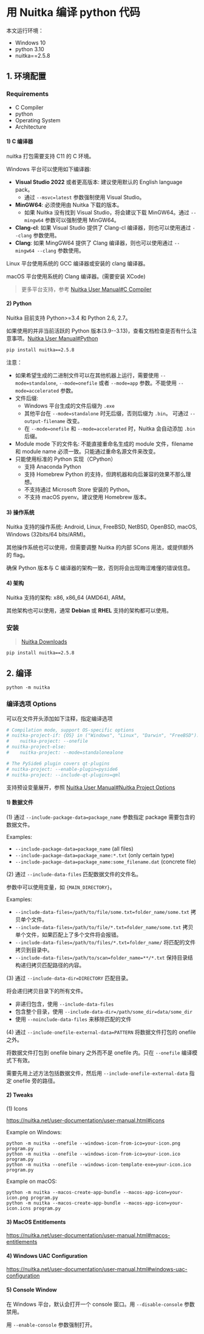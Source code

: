 # 用 Nuitka 编译 python 代码

本文运行环境：

+ Windows 10
+ python 3.10
+ nuitka==2.5.8

## 1. 环境配置

### Requirements

+ C Compiler
+ python
+ Operating System
+ Architecture

#### 1) C 编译器

nuitka 打包需要支持 C11 的 C 环境。

Windows 平台可以使用如下编译器:

+ **Visual Studio 2022** 或者更高版本: 建议使用默认的 English language pack。
  + 通过 `--msvc=latest` 参数强制使用 Visual Studio。
+ **MinGW64**: 必须使用由 Nuitka 下载的版本。
  + 如果 Nuitka 没有找到 Visual Studio，将会建议下载 MinGW64。通过 `--mingw64` 参数可以强制使用 MinGW64。
+ **Clang-cl**: 如果 Visual Studio 提供了 Clang-cl 编译器，则也可以使用通过 `--clang` 参数使用。
+ **Clang**: 如果 MingGW64 提供了 Clang 编译器，则也可以使用通过 `--mingw64 --clang` 参数使用。

Linux 平台使用系统的 GCC 编译器或安装的 clang 编译器。

macOS 平台使用系统的 Clang 编译器。(需要安装 XCode)

> 更多平台支持，参考 [Nuitka User Manual#C Compiler](https://nuitka.net/user-documentation/user-manual.html#c-compiler)

#### 2) Python

Nuitka 目前支持 Python>=3.4 和 Python 2.6, 2.7。

如果使用的并非当前活跃的 Python 版本(3.9--3.13)，查看文档检查是否有什么注意事项。[Nuitka User Manual#Python](https://nuitka.net/user-documentation/user-manual.html#python)

```bash
pip install nuitka==2.5.8
```

注意：

+ 如果希望生成的二进制文件可以在其他机器上运行，需要使用 `--mode=standalone`, `--mode=onefile` 或者 `--mode=app` 参数。不能使用 `--mode=accelerated` 参数。
+ 文件后缀:
  + Windows 平台生成的文件后缀为 `.exe`
  + 其他平台在 `--mode=standalone` 时无后缀，否则后缀为 `.bin`。 可通过 `--output-filename` 改变。
  + 在 `--mode=onefile` 和 `--mode=accelerated` 时，Nuitka 会自动添加 `.bin` 后缀。
+ Module mode 下的文件名: 不能直接重命名生成的 module 文件，filename 和 module name 必须一致。只能通过重命名源文件来改变。
+ 只能使用标准的 Python 实现（CPython）
  + 支持 Anaconda Python
  + 支持 Homebrew Python 的支持，但跨机器和向后兼容的效果不那么理想。
  + 不支持通过 Microsoft Store 安装的 Python。
  + 不支持 macOS pyenv。建议使用 Homebrew 版本。

#### 3) 操作系统

Nuitka 支持的操作系统: Android, Linux, FreeBSD, NetBSD, OpenBSD, macOS, Windows (32bits/64 bits/ARM)。

其他操作系统也可以使用，但需要调整 Nuitka 的内部 SCons 用法，或提供额外的 flag。

确保 Python 版本与 C 编译器的架构一致，否则将会出现晦涩难懂的错误信息。

#### 4) 架构

Nuitka 支持的架构: x86, x86_64 (AMD64), ARM。

其他架构也可以使用，通常 **Debian** 或 **RHEL** 支持的架构都可以使用。

### 安装

> [Nuitka Downloads](https://nuitka.net/doc/download.html)

```bash
pip install nuitka==2.5.8
```

## 2. 编译

```shell
python -m nuitka
```

### 编译选项 Options

可以在文件开头添加如下注释，指定编译选项

```python
# Compilation mode, support OS-specific options
# nuitka-project-if: {OS} in ("Windows", "Linux", "Darwin", "FreeBSD"):
#    nuitka-project: --onefile
# nuitka-project-else:
#    nuitka-project: --mode=standalonealone

# The PySide6 plugin covers qt-plugins
# nuitka-project: --enable-plugin=pyside6
# nuitka-project: --include-qt-plugins=qml
```

支持预设变量展开，参照 [Nuitka User Manual#Nuitka Project Options](https://nuitka.net/user-documentation/user-manual.html#nuitka-project-options)

#### 1) 数据文件

(1) 通过 `--include-package-data=package_name` 参数指定 package 需要包含的数据文件。

Examples:

+ `--include-package-data=package_name` (all files)
+ `--include-package-data=package_name:*.txt` (only certain type)
+ `--include-package-data=package_name:some_filename.dat` (concrete file)

(2) 通过 `--include-data-files` 匹配数据文件的文件名。

参数中可以使用变量，如 `{MAIN_DIRECTORY}`。

Examples:

+ `--include-data-files=/path/to/file/some.txt=folder_name/some.txt` 拷贝单个文件。
+ `--include-data-files=/path/to/file/*.txt=folder_name/some.txt` 拷贝单个文件，如果匹配上了多个文件将会报错。
+ `--include-data-files=/path/to/files/*.txt=folder_name/` 将匹配的文件拷贝到目录中。
+ `--include-data-files=/path/to/scan=folder_name=**/*.txt` 保持目录结构递归拷贝匹配路径的内容。

(3) 通过 `--include-data-dir=DIRECTORY` 匹配目录。

将会递归拷贝目录下的所有文件。

+ 非递归包含，使用 `--include-data-files`
+ 包含整个目录，使用 `--include-data-dir=/path/some_dir=data/some_dir`
+ 使用 `--noinclude-data-files` 来移除匹配的文件

(4) 通过 `--include-onefile-external-data=PATTERN` 将数据文件打包的 onefile 之外。

将数据文件打包到 onefile binary 之外而不是 onefile 内。只在 `--onefile` 编译模式下有效。

需要先用上述方法包括数据文件，然后用 `--include-onefile-external-data` 指定 onefile 旁的路径。

#### 2) Tweaks

(1) Icons

<https://nuitka.net/user-documentation/user-manual.html#icons>

Example on Windows:

```shell
python -m nuitka --onefile --windows-icon-from-ico=your-icon.png program.py
python -m nuitka --onefile --windows-icon-from-ico=your-icon.ico program.py
python -m nuitka --onefile --windows-icon-template-exe=your-icon.ico program.py
```

Example on macOS:

```shell
python -m nuitka --macos-create-app-bundle --macos-app-icon=your-icon.png program.py
python -m nuitka --macos-create-app-bundle --macos-app-icon=your-icon.icns program.py
```

#### 3) MacOS Entitlements

<https://nuitka.net/user-documentation/user-manual.html#macos-entitlements>

#### 4) Windows UAC Configuration

<https://nuitka.net/user-documentation/user-manual.html#windows-uac-configuration>

#### 5) Console Window

在 Windows 平台，默认会打开一个 console 窗口。用 `--disable-console` 参数禁用。

用 `--enable-console` 参数强制打开。
